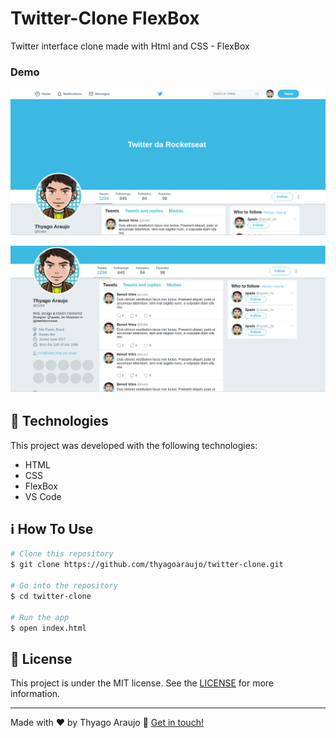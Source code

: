 # Twitter-Clone FlexBox

Twitter interface clone made with Html and CSS - FlexBox

### Demo

![Demo](demo.png)

![Demo](demo2.png)

## :rocket: Technologies

This project was developed with the following technologies:

- HTML
- CSS
- FlexBox
- VS Code

## :information_source: How To Use

```bash
# Clone this repository
$ git clone https://github.com/thyagoaraujo/twitter-clone.git

# Go into the repository
$ cd twitter-clone

# Run the app
$ open index.html
```

## :memo: License

This project is under the MIT license. See the [LICENSE](https://github.com/thyagoaraujo/twitter-clone/blob/master/LICENSE.md) for more information.

---

Made with ♥ by Thyago Araujo :wave: [Get in touch!](https://www.linkedin.com/in/thyagosantosaraujo/)
